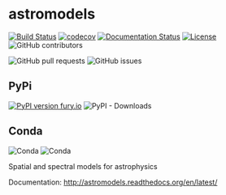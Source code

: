 # astromodels

[![Build Status](https://travis-ci.org/threeML/astromodels.svg?branch=master)](https://travis-ci.org/threeML/astromodels)
[![codecov](https://codecov.io/gh/threeML/astromodels/branch/master/graph/badge.svg)](https://codecov.io/gh/threeML/astromodels)
[![Documentation Status](https://readthedocs.org/projects/astromodels/badge/?version=latest)](http://astromodels.readthedocs.io/en/latest/?badge=latest)
[![License](https://img.shields.io/badge/License-BSD%203--Clause-blue.svg)](https://opensource.org/licenses/BSD-3-Clause)
![GitHub contributors](https://img.shields.io/github/contributors/threeML/astromodels)

![GitHub pull requests](https://img.shields.io/github/issues-pr/threeML/astromodels)
![GitHub issues](https://img.shields.io/github/issues/threeML/astromodels)
## PyPi

[![PyPI version fury.io](https://badge.fury.io/py/astromodels.svg)](https://pypi.python.org/pypi/astromodels/)
![PyPI - Downloads](https://img.shields.io/pypi/dm/astromodels)

## Conda
![Conda](https://img.shields.io/conda/pn/threeml/astromodels)
![Conda](https://img.shields.io/conda/dn/threeml/astromodels)

Spatial and spectral models for astrophysics

Documentation: http://astromodels.readthedocs.org/en/latest/
